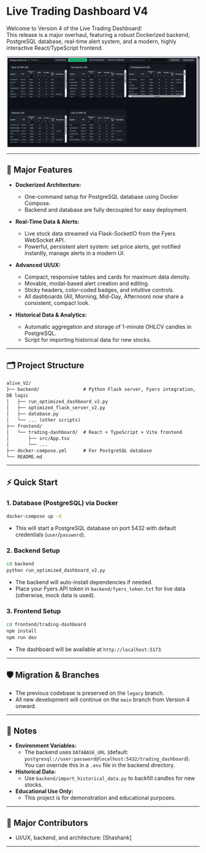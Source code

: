 # Live Trading Dashboard V4

Welcome to Version 4 of the Live Trading Dashboard!  
This release is a major overhaul, featuring a robust Dockerized backend, PostgreSQL database, real-time alert system, and a modern, highly interactive React/TypeScript frontend.

![Live Trading Dashboard V4 Screenshot](./assets/dashboard-screenshot_v4.png)

---

## 🚀 Major Features

- **Dockerized Architecture:**  
  - One-command setup for PostgreSQL database using Docker Compose.
  - Backend and database are fully decoupled for easy deployment.

- **Real-Time Data & Alerts:**  
  - Live stock data streamed via Flask-SocketIO from the Fyers WebSocket API.
  - Powerful, persistent alert system: set price alerts, get notified instantly, manage alerts in a modern UI.

- **Advanced UI/UX:**  
  - Compact, responsive tables and cards for maximum data density.
  - Movable, modal-based alert creation and editing.
  - Sticky headers, color-coded badges, and intuitive controls.
  - All dashboards (All, Morning, Mid-Day, Afternoon) now share a consistent, compact look.

- **Historical Data & Analytics:**  
  - Automatic aggregation and storage of 1-minute OHLCV candles in PostgreSQL.
  - Script for importing historical data for new stocks.

---

## 🗂️ Project Structure

```
alive_V2/
├── backend/                # Python Flask server, Fyers integration, DB logic
│   ├── run_optimized_dashboard_v2.py
│   ├── optimized_flask_server_v2.py
│   ├── database.py
│   └── ... (other scripts)
├── frontend/
│   └── trading-dashboard/  # React + TypeScript + Vite frontend
│       ├── src/App.tsx
│       └── ...
├── docker-compose.yml      # For PostgreSQL database
└── README.md
```

---

## ⚡ Quick Start

### 1. **Database (PostgreSQL) via Docker**

```bash
docker-compose up -d
```
- This will start a PostgreSQL database on port 5432 with default credentials (`user`/`password`).

### 2. **Backend Setup**

```bash
cd backend
python run_optimized_dashboard_v2.py
```
- The backend will auto-install dependencies if needed.
- Place your Fyers API token in `backend/fyers_token.txt` for live data (otherwise, mock data is used).

### 3. **Frontend Setup**

```bash
cd frontend/trading-dashboard
npm install
npm run dev
```
- The dashboard will be available at `http://localhost:5173`.

---

## 🛡️ Migration & Branches

- The previous codebase is preserved on the `legacy` branch.
- All new development will continue on the `main` branch from Version 4 onward.

---

## 📝 Notes

- **Environment Variables:**  
  - The backend uses `DATABASE_URL` (default: `postgresql://user:password@localhost:5432/trading_dashboard`).  
    You can override this in a `.env` file in the backend directory.
- **Historical Data:**  
  - Use `backend/import_historical_data.py` to backfill candles for new stocks.
- **Educational Use Only:**  
  - This project is for demonstration and educational purposes.

---

## 📣 Major Contributors

- UI/UX, backend, and architecture: [Shashank]

--- 
